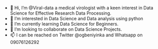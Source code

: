 - 👋 Hi, I’m @Viral-data a medical virologist with a keen interest in  Data Science for Effective Research Data Processing.
- 👀 I’m interested in Data Science and Data analysis using python
- 🌱 I’m currently learning Data Science for Beginners.
- 💞️ I’m looking to collaborate on Data Science Projects.
- 📫 I can be reached on Twitter @ogbeniyinka and Whatsapp on 09076126292

<!---
Viral-data/Viral-data is a ✨ special ✨ repository because its `README.md` (this file) appears on your GitHub profile.
You can click the Preview link to take a look at your changes.
--->
